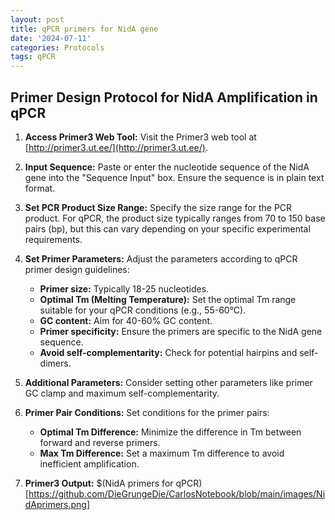 ```yaml
---
layout: post
title: qPCR primers for NidA gene
date: '2024-07-11'
categories: Protocols
tags: qPCR
---
```

## Primer Design Protocol for NidA Amplification in qPCR

1. **Access Primer3 Web Tool:**
   Visit the Primer3 web tool at [http://primer3.ut.ee/](http://primer3.ut.ee/).

2. **Input Sequence:**
   Paste or enter the nucleotide sequence of the NidA gene into the "Sequence Input" box. Ensure the sequence is in plain text format.

3. **Set PCR Product Size Range:**
   Specify the size range for the PCR product. For qPCR, the product size typically ranges from 70 to 150 base pairs (bp), but this can vary depending on your specific experimental requirements.

4. **Set Primer Parameters:**
   Adjust the parameters according to qPCR primer design guidelines:
   - **Primer size:** Typically 18-25 nucleotides.
   - **Optimal Tm (Melting Temperature):** Set the optimal Tm range suitable for your qPCR conditions (e.g., 55-60°C).
   - **GC content:** Aim for 40-60% GC content.
   - **Primer specificity:** Ensure the primers are specific to the NidA gene sequence.
   - **Avoid self-complementarity:** Check for potential hairpins and self-dimers.

5. **Additional Parameters:**
   Consider setting other parameters like primer GC clamp and maximum self-complementarity.

6. **Primer Pair Conditions:**
   Set conditions for the primer pairs:
   - **Optimal Tm Difference:** Minimize the difference in Tm between forward and reverse primers.
   - **Max Tm Difference:** Set a maximum Tm difference to avoid inefficient amplification.

7. **Primer3 Output:**
  $(NidA primers for qPCR)[https://github.com/DieGrungeDie/CarlosNotebook/blob/main/images/NidAprimers.png]

